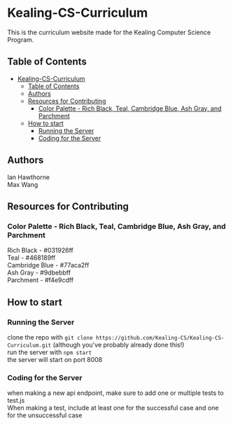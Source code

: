 # Kealing-CS-Curriculum

This is the curriculum website made for the Kealing Computer Science Program.

## Table of Contents

- [Kealing-CS-Curriculum](#kealing-cs-curriculum)
  - [Table of Contents](#table-of-contents)
  - [Authors](#authors)
  - [Resources for Contributing](#resources-for-contributing)
    - [Color Palette - Rich Black, Teal, Cambridge Blue, Ash Gray, and Parchment](#color-palette---rich-black-teal-cambridge-blue-ash-gray-and-parchment)
  - [How to start](#how-to-start)
    - [Running the Server](#running-the-server)
    - [Coding for the Server](#coding-for-the-server)

## Authors

Ian Hawthorne\
Max Wang

## Resources for Contributing

### Color Palette - Rich Black, Teal, Cambridge Blue, Ash Gray, and Parchment

Rich Black - #031926ff  
Teal - #468189ff  
Cambridge Blue - #77aca2ff  
Ash Gray - #9dbebbff  
Parchment - #f4e9cdff  

## How to start

### Running the Server

clone the repo with `git clone https://github.com/Kealing-CS/Kealing-CS-Curriculum.git` (although you've probably already done this!)  
run the server with `npm start`  
the server will start on port 8008  

### Coding for the Server

when making a new api endpoint, make sure to add one or multiple tests to test.js  
When making a test, include at least one for the successful case and one for the unsuccessful case  
